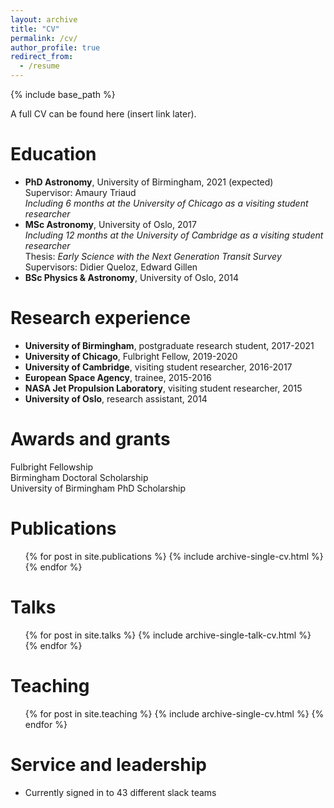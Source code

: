 ```yaml
---
layout: archive
title: "CV"
permalink: /cv/
author_profile: true
redirect_from:
  - /resume
---
```


{% include base_path %}

A full CV can be found here (insert link later).

Education  
======
* **PhD Astronomy**, University of Birmingham, 2021 (expected)  
   Supervisor: Amaury Triaud  
   _Including 6 months at the University of Chicago as a visiting student researcher_
* **MSc Astronomy**, University of Oslo, 2017  
   _Including 12 months at the University of Cambridge as a visiting student researcher_  
   Thesis: _Early Science with the Next Generation Transit Survey_  
   Supervisors: Didier Queloz, Edward Gillen
* **BSc Physics & Astronomy**, University of Oslo, 2014

Research experience
======
* **University of Birmingham**, postgraduate research student, 2017-2021
* **University of Chicago**, Fulbright Fellow, 2019-2020
* **University of Cambridge**, visiting student researcher, 2016-2017
* **European Space Agency**, trainee, 2015-2016
* **NASA Jet Propulsion Laboratory**, visiting student researcher, 2015
* **University of Oslo**, research assistant, 2014

Awards and grants
======
Fulbright Fellowship  
Birmingham Doctoral Scholarship  
University of Birmingham PhD Scholarship

Publications
======
  <ul>{% for post in site.publications %}
    {% include archive-single-cv.html %}
  {% endfor %}</ul>
  
Talks
======
  <ul>{% for post in site.talks %}
    {% include archive-single-talk-cv.html %}
  {% endfor %}</ul>
  
Teaching
======
  <ul>{% for post in site.teaching %}
    {% include archive-single-cv.html %}
  {% endfor %}</ul>
  
Service and leadership
======
* Currently signed in to 43 different slack teams
